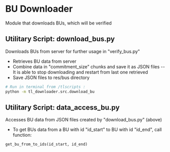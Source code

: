 # BU Downloader

Module that downloads BUs, which will be verified


## Utilitary Script: download_bus.py
Downloads BUs from server for further usage in "verify_bus.py"

- Retrieves BU data from server
- Combine data in "commitment_size" chunks and save it as JSON files
-- It is able to stop downloading and restart from last one retrieved
- Save JSON files to res/bus directory
```sh
# Run in terminal from /tlscripts :
python -m tl_downloader.src.download_bu
```

## Utilitary Script: data_access_bu.py
Accesses BU data from JSON files created by "download_bus.py" (above)

- To get BUs data from a BU with id "id_start" to BU with id "id_end", call function:
```py
get_bu_from_to_ids(id_start, id_end)
```